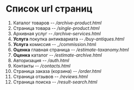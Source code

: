 # Список url страниц

1. Каталог товаров -- _/archive-product.html_
2. Страница товара -- _/single-product.html_
3. Архивная услуг -- _/archive-services.html_
4. **Услуга** покупка антиквариата -- _/buy-antiques.html_
5. **Услуга** комиссия -- \_/commission.html
6. **Оценка** главная страница -- _/estimate-taxanomy.html_
7. **Оценка** каталог -- _/estimate-archive.html_
8. Авторизация -- _/auth.html_
9. Контакты -- _/contacts.html_
10. Страница заказа (корзина) -- _/order.html_
11. Страница отзывов -- _/reviews.html_
12. Страница поиска -- _/result-search.html_
